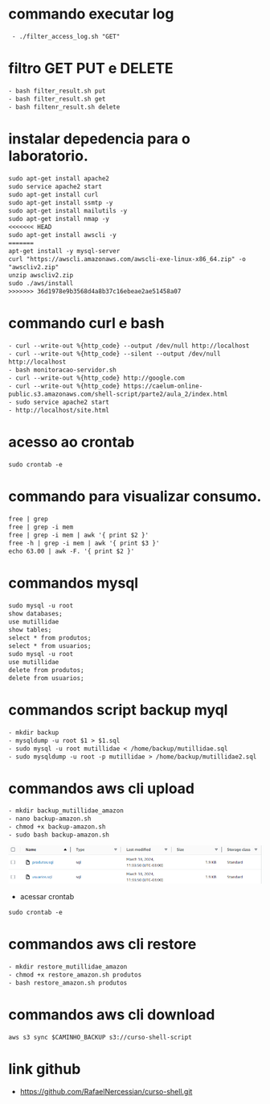 # commando executar log
```
 - ./filter_access_log.sh "GET"
```
 # filtro GET PUT e DELETE
 ```
 - bash filter_result.sh put
 - bash filter_result.sh get
 - bash filtenr_result.sh delete
 ```
 # instalar depedencia para o laboratorio. 
 ```
sudo apt-get install apache2
sudo service apache2 start
sudo apt-get install curl
sudo apt-get install ssmtp -y
sudo apt-get install mailutils -y
sudo apt-get install nmap -y
<<<<<<< HEAD
sudo apt-get install awscli -y
=======
apt-get install -y mysql-server
curl "https://awscli.amazonaws.com/awscli-exe-linux-x86_64.zip" -o "awscliv2.zip"
unzip awscliv2.zip
sudo ./aws/install
>>>>>>> 36d1978e9b3568d4a8b37c16ebeae2ae51458a07
```
 # commando curl e bash
 ```
 - curl --write-out %{http_code} --output /dev/null http://localhost
 - curl --write-out %{http_code} --silent --output /dev/null http://localhost
 - bash monitoracao-servidor.sh
 - curl --write-out %{http_code} http://google.com
 - curl --write-out %{http_code} https://caelum-online-public.s3.amazonaws.com/shell-script/parte2/aula_2/index.html
 - sudo service apache2 start
 - http://localhost/site.html
```
 # acesso ao crontab 
 ```
 sudo crontab -e
 ```

 # commando para visualizar consumo.

```
free | grep
free | grep -i mem
free | grep -i mem | awk '{ print $2 }'
free -h | grep -i mem | awk '{ print $3 }'
echo 63.00 | awk -F. '{ print $2 }'
```

# commandos mysql
```
sudo mysql -u root
show databases;
use mutillidae
show tables;
select * from produtos;
select * from usuarios;
sudo mysql -u root
use mutillidae
delete from produtos;
delete from usuarios;

```

# commandos script backup myql
```
- mkdir backup
- mysqldump -u root $1 > $1.sql
- sudo mysql -u root mutillidae < /home/backup/mutillidae.sql
- sudo mysqldump -u root -p mutillidae > /home/backup/mutillidae2.sql
```

# commandos aws cli upload

```
- mkdir backup_mutillidae_amazon
- nano backup-amazon.sh
- chmod +x backup-amazon.sh
- sudo bash backup-amazon.sh
```
<img src="aws backup s3.png" alt="Alt Text" width="1000">

 - acessar crontab
 ```
 sudo crontab -e
 ```

 # commandos aws cli restore

 ```
 - mkdir restore_mutillidae_amazon
 - chmod +x restore_amazon.sh produtos
 - bash restore_amazon.sh produtos
 ```

 # commandos aws cli download
 ```
 aws s3 sync $CAMINHO_BACKUP s3://curso-shell-script
 
 ```

# link github 

- https://github.com/RafaelNercessian/curso-shell.git
